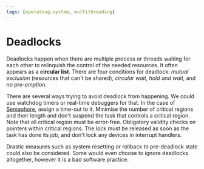 ```yaml
---
tags: [operating-system, multithreading]
---
```


# Deadlocks

Deadlocks happen when there are multiple process or threads waiting for each
other to relinquish the control of the needed resources. It often appears as a
**circular list**. There are four conditions for deadlock: *mutual exclusion*
(resources that can't be shared), *circular wait*, *hold and wait*, and *no
pre-emption*.

There are several ways trying to avoid deadlock from happening. We could use
watchdog timers or real-time debuggers for that. In the case of
[Semaphore](202404302127.md), assign a time-out to it. Minimise the number of
critical regions and their length and don't suspend the task that controls a
critical region. Note that all critical region must be error-free. Obligatory
validity checks on pointers within critical regions. The lock must be released
as soon as the task has done its job, and don't lock any devices in interrupt
handlers.

Drastic measures such as system resetting or rollback to pre-deadlock state
could also be considered. Some would even choose to ignore deadlocks altogether,
however it is a bad software practice.
